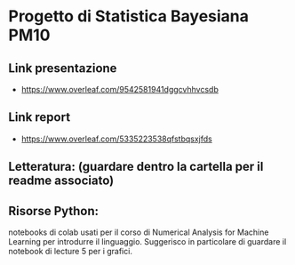 # Progetto di Statistica Bayesiana PM10


## Link presentazione
- https://www.overleaf.com/9542581941dggcvhhvcsdb

## Link report
- https://www.overleaf.com/5335223538qfstbqsxjfds

## Letteratura: (guardare dentro la cartella per il readme associato)

## Risorse Python:
notebooks di colab usati per il corso di Numerical Analysis for Machine Learning per introdurre il linguaggio.
Suggerisco in particolare di guardare il notebook di lecture 5 per i grafici.

